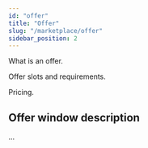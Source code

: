 ```yaml
---
id: "offer"
title: "Offer"
slug: "/marketplace/offer"
sidebar_position: 2
---
```


What is an offer.

Offer slots and requirements.

Pricing.

## Offer window description

...